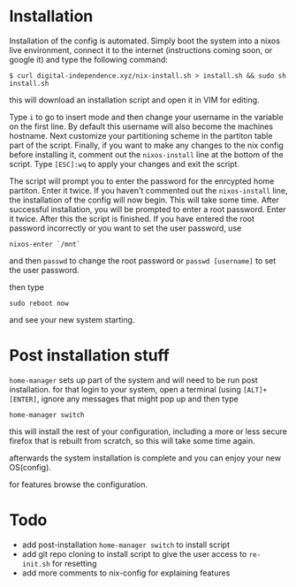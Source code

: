 # Installation

Installation of the config is automated. Simply boot the system into a nixos live environment, connect it to the internet (instructions coming soon, or google it) and type the following command:

```
$ curl digital-independence.xyz/nix-install.sh > install.sh && sudo sh install.sh
```

this will download an installation script and open it in VIM for editing.

Type `i` to go to insert mode and then change your username in the 
variable on the first line. By default this username will also become the machines hostname.
Next customize your partitioning scheme in the partiton table part of the script.
Finally, if you want to make any changes to the nix config before installing it, comment out the `nixos-install` line at the bottom of the script.
Type `[ESC]:wq` to apply your changes and exit the script.

The script will prompt you to enter the password for the enrcypted home partiton. Enter it twice.
If you haven't commented out the `nixos-install` line, the installation of the config will now begin. This will take some time.
After successful installation, you will be prompted to enter a root password. Enter it twice.
After this the script is finished.
If you have entered the root password incorrectly or you want to set the user password, use

```
nixos-enter `/mnt`
```

and then `passwd` to change the root password or `passwd [username]` to set the user password.

then type 

```
sudo reboot now
```

and see your new system starting.

# Post installation stuff
`home-manager` sets up part of the system and will need to be run post installation.
for that login to your system, open a terminal (using `[ALT]+[ENTER]`, ignore any messages that might pop up and then type

```
home-manager switch
```
this will install the rest of your configuration, including a more or less secure firefox that is rebuilt from scratch, so this will take some time again.

afterwards the system installation is complete and you can enjoy your new OS(config).

for features browse the configuration.

# Todo
- add post-installation `home-manager switch` to install script
- add git repo cloning to install script to give the user access to `re-init.sh` for resetting
- add more comments to nix-config for explaining features
